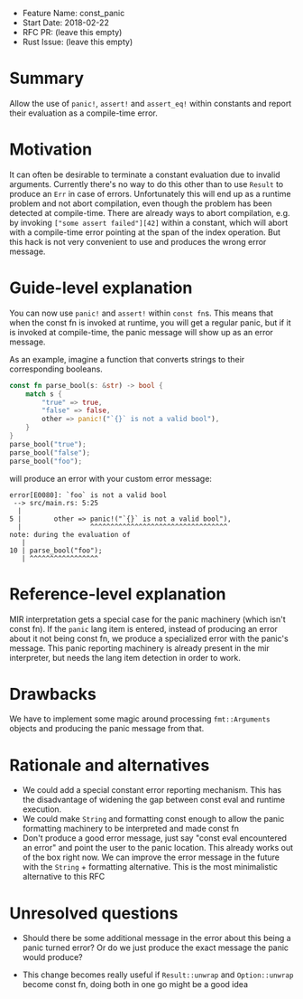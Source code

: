- Feature Name: const_panic
- Start Date: 2018-02-22
- RFC PR: (leave this empty)
- Rust Issue: (leave this empty)

# Summary
[summary]: #summary

Allow the use of `panic!`, `assert!` and `assert_eq!` within constants and
report their evaluation as a compile-time error.

# Motivation
[motivation]: #motivation

It can often be desirable to terminate a constant evaluation due to invalid
arguments. Currently there's no way to do this other than to use `Result` to
produce an `Err` in case of errors. Unfortunately this will end up as a runtime
problem and not abort compilation, even though the problem has been detected at
compile-time. There are already ways to abort compilation, e.g. by invoking
`["some assert failed"][42]` within a constant, which will abort with a
compile-time error pointing at the span of the index operation. But this hack is
not very convenient to use and produces the wrong error message.

# Guide-level explanation
[guide-level-explanation]: #guide-level-explanation

You can now use `panic!` and `assert!` within `const fn`s. This means that when
the const fn is invoked at runtime, you will get a regular panic, but if it is
invoked at compile-time, the panic message will show up as an error message.

As an example, imagine a function that converts strings to their corresponding
booleans.

```rust
const fn parse_bool(s: &str) -> bool {
    match s {
        "true" => true,
        "false" => false,
        other => panic!("`{}` is not a valid bool"),
    }
}
parse_bool("true");
parse_bool("false");
parse_bool("foo");
```

will produce an error with your custom error message:

```
error[E0080]: `foo` is not a valid bool
 --> src/main.rs: 5:25
  |
5 |        other => panic!("`{}` is not a valid bool"),
  |                 ^^^^^^^^^^^^^^^^^^^^^^^^^^^^^^^^^^
note: during the evaluation of
   |
10 | parse_bool("foo");
   | ^^^^^^^^^^^^^^^^^
```

# Reference-level explanation
[reference-level-explanation]: #reference-level-explanation

MIR interpretation gets a special case for the panic machinery (which isn't
const fn). If the `panic` lang item is entered, instead of producing an error
about it not being const fn, we produce a specialized error with the panic's
message. This panic reporting machinery is already present in the mir
interpreter, but needs the lang item detection in order to work.

# Drawbacks
[drawbacks]: #drawbacks

We have to implement some magic around processing `fmt::Arguments` objects and
producing the panic message from that.

# Rationale and alternatives
[alternatives]: #alternatives

* We could add a special constant error reporting mechanism. This has the
  disadvantage of widening the gap between const eval and runtime execution.
* We could make `String` and formatting const enough to allow the panic
  formatting machinery to be interpreted and made const fn
* Don't produce a good error message, just say "const eval encountered an error"
  and point the user to the panic location. This already works out of the box
  right now. We can improve the error message in the future with the `String` +
  formatting alternative. This is the most minimalistic alternative to this RFC

# Unresolved questions
[unresolved]: #unresolved-questions

* Should there be some additional message in the error about this being a panic
  turned error? Or do we just produce the exact message the panic would produce?

* This change becomes really useful if `Result::unwrap` and `Option::unwrap`
  become const fn, doing both in one go might be a good idea

